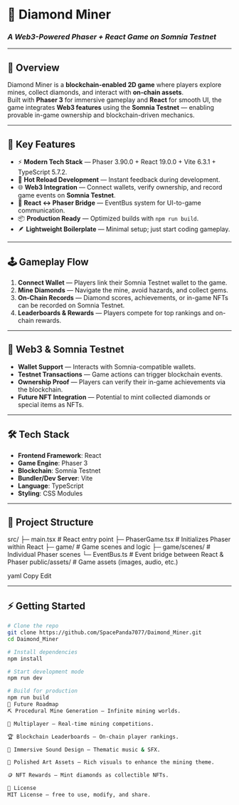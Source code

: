 # 💎 Diamond Miner
### *A Web3-Powered Phaser + React Game on Somnia Testnet*

---

## 🎯 Overview
Diamond Miner is a **blockchain-enabled 2D game** where players explore mines, collect diamonds, and interact with **on-chain assets**.  
Built with **Phaser 3** for immersive gameplay and **React** for smooth UI, the game integrates **Web3 features** using the **Somnia Testnet** — enabling provable in-game ownership and blockchain-driven mechanics.

---

## 🚀 Key Features
- ⚡ **Modern Tech Stack** — Phaser 3.90.0 + React 19.0.0 + Vite 6.3.1 + TypeScript 5.7.2.
- 🔄 **Hot Reload Development** — Instant feedback during development.
- 🌐 **Web3 Integration** — Connect wallets, verify ownership, and record game events on **Somnia Testnet**.
- 🔌 **React ↔ Phaser Bridge** — EventBus system for UI-to-game communication.
- 📦 **Production Ready** — Optimized builds with `npm run build`.
- 🪶 **Lightweight Boilerplate** — Minimal setup; just start coding gameplay.

---

## 🕹️ Gameplay Flow
1. **Connect Wallet** — Players link their Somnia Testnet wallet to the game.
2. **Mine Diamonds** — Navigate the mine, avoid hazards, and collect gems.
3. **On-Chain Records** — Diamond scores, achievements, or in-game NFTs can be recorded on Somnia Testnet.
4. **Leaderboards & Rewards** — Players compete for top rankings and on-chain rewards.

---

## 🔗 Web3 & Somnia Testnet
- **Wallet Support** — Interacts with Somnia-compatible wallets.
- **Testnet Transactions** — Game actions can trigger blockchain events.
- **Ownership Proof** — Players can verify their in-game achievements via the blockchain.
- **Future NFT Integration** — Potential to mint collected diamonds or special items as NFTs.

---

## 🛠️ Tech Stack
- **Frontend Framework**: React
- **Game Engine**: Phaser 3
- **Blockchain**: Somnia Testnet
- **Bundler/Dev Server**: Vite
- **Language**: TypeScript
- **Styling**: CSS Modules

---

## 📂 Project Structure
src/
├─ main.tsx # React entry point
├─ PhaserGame.tsx # Initializes Phaser within React
├─ game/ # Game scenes and logic
├─ game/scenes/ # Individual Phaser scenes
└─ EventBus.ts # Event bridge between React & Phaser
public/assets/ # Game assets (images, audio, etc.)

yaml
Copy
Edit

---

## ⚡ Getting Started
```bash
# Clone the repo
git clone https://github.com/SpacePanda7077/Daimond_Miner.git
cd Daimond_Miner

# Install dependencies
npm install

# Start development mode
npm run dev

# Build for production
npm run build
🎯 Future Roadmap
⛏️ Procedural Mine Generation — Infinite mining worlds.

🤝 Multiplayer — Real-time mining competitions.

🏆 Blockchain Leaderboards — On-chain player rankings.

🎵 Immersive Sound Design — Thematic music & SFX.

🎨 Polished Art Assets — Rich visuals to enhance the mining theme.

🪙 NFT Rewards — Mint diamonds as collectible NFTs.

📜 License
MIT License — free to use, modify, and share.

